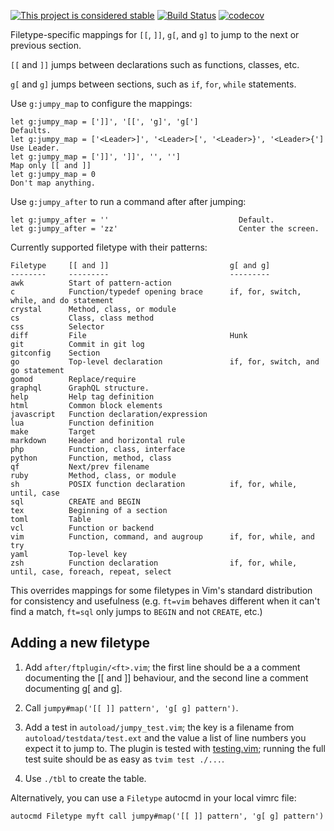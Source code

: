 [![This project is considered stable](https://img.shields.io/badge/Status-stable-green.svg)](https://arp242.net/status/stable)
[![Build Status](https://travis-ci.org/arp242/jumpy.vim.svg?branch=master)](https://travis-ci.org/arp242/jumpy.vim)
[![codecov](https://codecov.io/gh/arp242/jumpy.vim/branch/master/graph/badge.svg)](https://codecov.io/gh/arp242/jumpy.vim)

Filetype-specific mappings for `[[`, `]]`, `g[`, and `g]` to jump to the next or
previous section.

`[[` and `]]` jumps between declarations such as functions, classes, etc.

`g[` and `g]` jumps between sections, such as `if`, `for`, `while` statements.

Use `g:jumpy_map` to configure the mappings:

    let g:jumpy_map = [']]', '[[', 'g]', 'g[']                               Defaults.
    let g:jumpy_map = ['<Leader>]', '<Leader>[', '<Leader>}', '<Leader>{']   Use Leader.
    let g:jumpy_map = [']]', ']]', '', '']                                   Map only [[ and ]]
    let g:jumpy_map = 0                                                      Don't map anything.

Use `g:jumpy_after` to run a command after after jumping:

    let g:jumpy_after = ''                             Default.
    let g:jumpy_after = 'zz'                           Center the screen.

Currently supported filetype with their patterns:

    Filetype     [[ and ]]                           g[ and g]
    --------     ---------                           ---------
    awk          Start of pattern-action
    c            Function/typedef opening brace      if, for, switch, while, and do statement
    crystal      Method, class, or module
    cs           Class, class method
    css          Selector
    diff         File                                Hunk
    git          Commit in git log
    gitconfig    Section
    go           Top-level declaration               if, for, switch, and go statement
    gomod        Replace/require
    graphql      GraphQL structure.
    help         Help tag definition
    html         Common block elements
    javascript   Function declaration/expression
    lua          Function definition
    make         Target
    markdown     Header and horizontal rule
    php          Function, class, interface
    python       Function, method, class
    qf           Next/prev filename
    ruby         Method, class, or module
    sh           POSIX function declaration          if, for, while, until, case
    sql          CREATE and BEGIN
    tex          Beginning of a section
    toml         Table
    vcl          Function or backend
    vim          Function, command, and augroup      if, for, while, and try
    yaml         Top-level key
    zsh          Function declaration                if, for, while, until, case, foreach, repeat, select

This overrides mappings for some filetypes in Vim's standard distribution for
consistency and usefulness (e.g. `ft=vim` behaves different when it can't find a
match, `ft=sql` only jumps to `BEGIN` and not `CREATE`, etc.)

Adding a new filetype
---------------------

1. Add `after/ftplugin/<ft>.vim`; the first line should be a a comment
   documenting the [[ and ]] behaviour, and the second line a comment
   documenting g[ and g].

2. Call `jumpy#map('[[ ]] pattern', 'g[ g] pattern')`.

3. Add a test in `autoload/jumpy_test.vim`; the key is a filename from
   `autoload/testdata/test.ext` and the value a list of line numbers you expect
   it to jump to. The plugin is tested with
   [testing.vim](https://github.com/arp242/testing.vim); running the full test
   suite should be as easy as `tvim test ./...`.

4. Use `./tbl` to create the table.

Alternatively, you can use a `Filetype` autocmd in your local vimrc file:

    autocmd Filetype myft call jumpy#map('[[ ]] pattern', 'g[ g] pattern')
